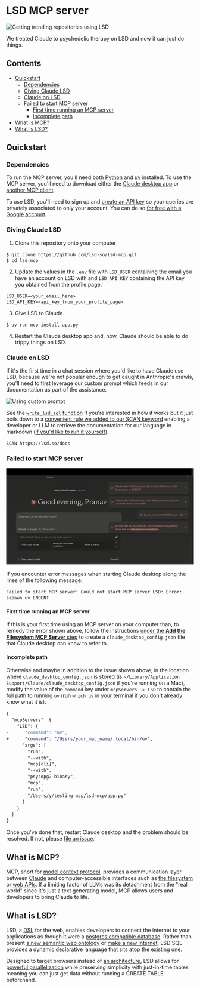 # LSD MCP server

![Getting trending repositories using LSD](/media/github_trending.gif)

We treated Claude to psychedelic therapy on LSD and now it can just do things.

## Contents

* [Quickstart](#quickstart)
  * [Dependencies](#dependencies)
  * [Giving Claude LSD](#giving-claude-lsd)
  * [Claude on LSD](#claude-on-lsd)
  * [Failed to start MCP server](#failed-to-start-mcp-server)
	* [First time running an MCP server](#first-time-running-an-mcp-server)
	* [Incomplete path](#incomplete-path)
* [What is MCP?](#what-is-mcp)
* [What is LSD?](#what-is-lsd)

## Quickstart

### Dependencies

To run the MCP server, you'll need both [Python](https://www.python.org/) and [uv](https://docs.astral.sh/uv/) installed. To use the MCP server, you'll need to download either the [Claude desktop app](https://claude.ai/download) or [another MCP client](https://modelcontextprotocol.io/clients).

To use LSD, you'll need to sign up and [create an API key](https://lsd.so/profile) so your queries are privately associated to only your account. You can do so [for free with a Google account](https://lsd.so/connect).

### Giving Claude LSD

1. Clone this repository onto your computer

```
$ git clone https://github.com/lsd-so/lsd-mcp.git
$ cd lsd-mcp
```

2. Update the values in the `.env` file with `LSD_USER` containing the email you have an account on LSD with and `LSD_API_KEY` containing the API key you obtained from the profile page.

```
LSD_USER=<your_email_here>
LSD_API_KEY=<api_key_from_your_profile_page>
```

3. Give LSD to Claude

```
$ uv run mcp install app.py
```

4. Restart the Claude desktop app and, now, Claude should be able to do trippy things on LSD.

### Claude on LSD

If it's the first time in a chat session where you'd like to have Claude use LSD, because we're not popular enough to get caught in Anthropic's crawls, you'll need to first leverage our custom prompt which feeds in our documentation as part of the assistance.

![Using custom prompt](/media/prompt.gif)

See the [`write_lsd_sql` function](https://github.com/lsd-so/lsd-mcp/blob/main/app.py#L48) if you're interested in how it works but it just boils down to a [convenient rule we added to our SCAN keyword](https://lsd.so/docs/database/language/keywords/scan#example) enabling a developer or LLM to retrieve the documentation for our language in markdown ([if you'd like to run it yourself](https://lsd.so/app?query=SCAN%20https%3A%2F%2Flsd.so%2Fdocs)).

```
SCAN https://lsd.so/docs
```

### Failed to start MCP server

![Using custom prompt](/media/error.jpeg)

If you encounter error messages when starting Claude desktop along the lines of the following message:

```
Failed to start MCP server: Could not start MCP server LSD: Error: sapawn uv ENOENT
```

#### First time running an MCP server

If this is your first time using an MCP server on your computer than, to remedy the error shown above, follow the instructions [under the **Add the Filesystem MCP Server** step](https://modelcontextprotocol.io/quickstart/user#2-add-the-filesystem-mcp-server) to create a `claude_desktop_config.json` file that Claude desktop can know to refer to.

#### Incomplete path

Otherwise and maybe in addition to the issue shown above, in the location [where `claude_desktop_config.json` is stored](https://modelcontextprotocol.io/quickstart/user#2-add-the-filesystem-mcp-server) (is `~/Library/Application Support/Claude/claude_desktop_config.json` if you're running on a Mac), modify the value of the `command` key under `mcpServers -> LSD` to contain the full path to running `uv` (run `which uv` in your terminal if you don't already know what it is).

```diff
{
  "mcpServers": {
    "LSD": {
-      "command": "uv",
+      "command": "/Users/your_mac_name/.local/bin/uv",
      "args": [
        "run",
        "--with",
        "mcp[cli]",
        "--with",
        "psycopg2-binary",
        "mcp",
        "run",
        "/Users/y/testing-mcp/lsd-mcp/app.py"
      ]
    }
  }
}
```

Once you've done that, restart Claude desktop and the problem should be resolved. If not, please [file an issue](https://github.com/lsd-so/lsd-mcp/issues/new?template=Blank+issue).

## What is MCP?

MCP, short for [model context protocol](https://modelcontextprotocol.io/introduction), provides a communication layer between [Claude](https://claude.ai) and computer-accessible interfaces such as [the filesystem](https://github.com/modelcontextprotocol/servers/tree/main/src/filesystem) or [web APIs](https://github.com/modelcontextprotocol/servers/tree/main/src/slack). If a limiting factor of LLMs was its detachment from the "real world" since it's just a text generating model, MCP allows users and developers to bring Claude to life.

## What is LSD?

LSD, a [DSL](https://en.wikipedia.org/wiki/Domain-specific_language) for the web, enables developers to connect the internet to your applications as though it were a [postgres compatible database](https://lsd.so/docs/database/postgres). Rather than present [a new semantic web ontology](https://xkcd.com/927/) or [make a new internet](https://urbit.org/), LSD SQL provides a dynamic declarative language that sits atop the existing one.

Designed to target browsers instead of [an architecture](https://llvm.org/), LSD allows for [powerful parallelization](https://lsd.so/docs/database/language/keywords/dive#example) while preserving simplicity with just-in-time tables meaning you can just get data without running a CREATE TABLE beforehand.
